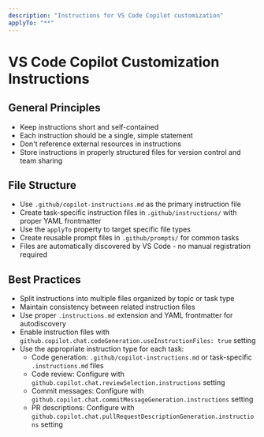 ```yaml
---
description: "Instructions for VS Code Copilot customization"
applyTo: "**"
---
```

# VS Code Copilot Customization Instructions

## General Principles

- Keep instructions short and self-contained
- Each instruction should be a single, simple statement
- Don't reference external resources in instructions
- Store instructions in properly structured files for version control and team sharing

## File Structure

- Use `.github/copilot-instructions.md` as the primary instruction file
- Create task-specific instruction files in `.github/instructions/` with proper YAML frontmatter
- Use the `applyTo` property to target specific file types
- Create reusable prompt files in `.github/prompts/` for common tasks
- Files are automatically discovered by VS Code - no manual registration required

## Best Practices

- Split instructions into multiple files organized by topic or task type
- Maintain consistency between related instruction files  
- Use proper `.instructions.md` extension and YAML frontmatter for autodiscovery
- Enable instruction files with `github.copilot.chat.codeGeneration.useInstructionFiles: true` setting
- Use the appropriate instruction type for each task:
  - Code generation: `.github/copilot-instructions.md` or task-specific `.instructions.md` files
  - Code review: Configure with `github.copilot.chat.reviewSelection.instructions` setting
  - Commit messages: Configure with `github.copilot.chat.commitMessageGeneration.instructions` setting
  - PR descriptions: Configure with `github.copilot.chat.pullRequestDescriptionGeneration.instructions` setting
